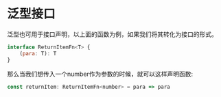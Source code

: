 # 泛型接口

泛型也可用于接口声明，以上面的函数为例，如果我们将其转化为接口的形式。

```javascript
interface ReturnItemFn<T> {
    (para: T): T
}
```

那么当我们想传入一个number作为参数的时候，就可以这样声明函数:

```javascript
const returnItem: ReturnItemFn<number> = para => para
```

